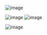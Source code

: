![image](https://github.com/user-attachments/assets/1835125c-eadb-4117-902a-f9139014a263)

![image](https://github.com/user-attachments/assets/f62440ff-258c-4be0-9210-865e781440d6)
![image](https://github.com/user-attachments/assets/87dffbdf-8caf-49bd-aec5-54f58d876253)

![image](https://github.com/user-attachments/assets/562874b8-1f57-4dbb-86e0-0074735485a4)
